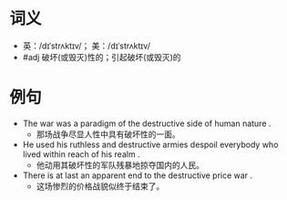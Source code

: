 # 词义
- 英：/dɪˈstrʌktɪv/； 美：/dɪˈstrʌktɪv/
- #adj 破坏(或毁灭)性的；引起破坏(或毁灭)的
# 例句
- The war was a paradigm of the destructive side of human nature .
	- 那场战争尽显人性中具有破坏性的一面。
- He used his ruthless and destructive armies despoil everybody who lived within reach of his realm .
	- 他动用其破坏性的军队残暴地掠夺国内的人民。
- There is at last an apparent end to the destructive price war .
	- 这场惨烈的价格战貌似终于结束了。
